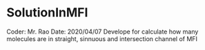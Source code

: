# SolutionInMFI
Coder: Mr. Rao
Date: 2020/04/07
Develope for calculate how many molecules are in straight, sinnuous and intersection channel of MFI
